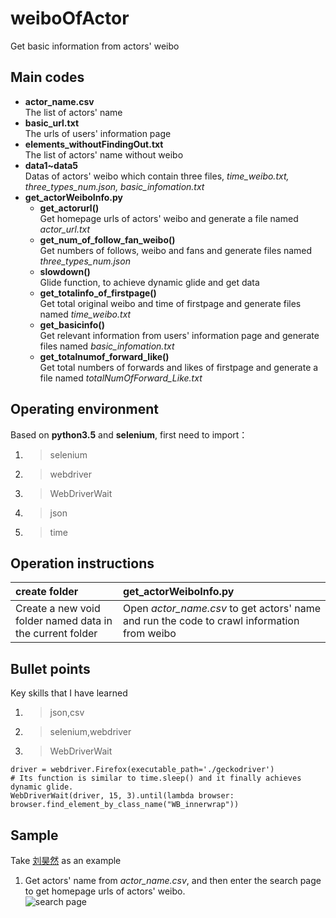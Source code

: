 # **weiboOfActor**  
Get basic information from actors' weibo  
  
## **Main codes**  
  * **actor_name.csv**  
    The list of actors' name  
  * **basic_url.txt**  
    The urls of users' information page
  * **elements_withoutFindingOut.txt**  
    The list of actors' name without weibo  
  * **data1~data5**  
    Datas of actors' weibo which contain three files, _time_weibo.txt, three_types_num.json, basic_infomation.txt_
  * **get_actorWeiboInfo.py**  
    * **get_actorurl()**  
      Get homepage urls of actors' weibo and generate a file named _actor_url.txt_  
    * **get_num_of_follow_fan_weibo()**  
      Get numbers of follows, weibo and fans and generate files named _three_types_num.json_  
    * **slowdown()**  
      Glide function, to achieve dynamic glide and get data  
    * **get_totalinfo_of_firstpage()**    
      Get total original weibo and time of firstpage and generate files named _time_weibo.txt_  
    * **get_basicinfo()**  
      Get relevant information from users' information page and generate files named _basic_infomation.txt_  
    * **get_totalnumof_forward_like()**  
      Get total numbers of forwards and likes of firstpage and generate a file named _totalNumOfForward_Like.txt_  
  
## **Operating environment**  
Based on **python3.5** and **selenium**, first need to import：  
  1.  >selenium  
  2.  >webdriver  
  3.  >WebDriverWait  
  4.  >json  
  5.  >time
  
## **Operation instructions**  
|create folder|get_actorWeiboInfo.py|  
|:-|:-|  
|Create a new void folder named data in the current folder|Open _actor_name.csv_ to get actors' name and run the code to crawl information from weibo  

## **Bullet points**  
Key skills that I have learned  
  1.  >json,csv    
  2.  >selenium,webdriver  
  3.  >WebDriverWait  
    
    driver = webdriver.Firefox(executable_path='./geckodriver')
    # Its function is similar to time.sleep() and it finally achieves dynamic glide.
    WebDriverWait(driver, 15, 3).until(lambda browser: browser.find_element_by_class_name("WB_innerwrap"))  
    
## **Sample**  
Take [刘昊然](https://weibo.com/u/2870450862?profile_ftype=1&is_all=1#_0) as an example  
  1.  Get actors' name from _actor_name.csv_, and then enter the search page to get homepage urls of actors' weibo.  
  ![search page](./searchpage.png.png)

